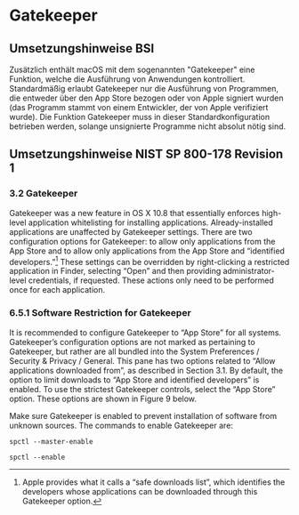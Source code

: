 # Gatekeeper

## Umsetzungshinweise BSI
Zusätzlich enthält macOS mit dem sogenannten "Gatekeeper" eine Funktion, welche die Ausführung von
Anwendungen kontrolliert. Standardmäßig erlaubt Gatekeeper nur die Ausführung von Programmen, die
entweder über den App Store bezogen oder von Apple signiert wurden (das Programm stammt von einem
Entwickler, der von Apple verifiziert wurde). Die Funktion Gatekeeper muss in dieser Standardkonfiguration
betrieben werden, solange unsignierte Programme nicht absolut nötig sind.

## Umsetzungshinweise NIST SP 800-178 Revision 1
### 3.2 Gatekeeper
Gatekeeper was a new feature in OS X 10.8 that essentially enforces high-level application
whitelisting for installing applications. Already-installed applications are unaffected by
Gatekeeper settings. There are two configuration options for Gatekeeper: to allow only
applications from the App Store and to allow only applications from the App Store and
“identified developers.”[^1] These settings can be overridden by right-clicking a restricted
application in Finder, selecting “Open” and then providing administrator-level credentials, if
requested. These actions only need to be performed once for each application.

[^1]: Apple provides what it calls a “safe downloads list”, which identifies the developers whose applications can be downloaded through this Gatekeeper option.

### 6.5.1 Software Restriction for Gatekeeper
It is recommended to configure Gatekeeper to “App Store” for all systems. Gatekeeper’s
configuration options are not marked as pertaining to Gatekeeper, but rather are all bundled into
the System Preferences / Security & Privacy / General. This pane has two options related to
“Allow applications downloaded from”, as described in Section 3.1. By default, the option to
limit downloads to “App Store and identified developers” is enabled. To use the strictest
Gatekeeper controls, select the “App Store” option. These options are shown in Figure 9 below.

Make sure Gatekeeper is enabled to prevent installation of software from unknown sources.
The commands to enable Gatekeeper are:

`spctl --master-enable`

`spctl --enable`
